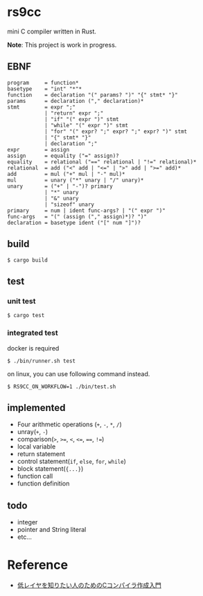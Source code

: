 # rs9cc

mini C compiler written in Rust.

**Note**: This project is work in progress.

## EBNF
```
program     = function*
basetype    = "int" "*"*
function    = declaration "(" params? ")" "{" stmt* "}"
params      = declaration ("," declaration)*
stmt        = expr ";"
            | "return" expr ";"
            | "if" "(" expr ")" stmt
            | "while" "(" expr ")" stmt
            | "for" "(" expr? ";" expr? ";" expr? ")" stmt
            | "{" stmt* "}"
            | declaration ";"
expr        = assign
assign      = equality ("=" assign)?
equality    = relational ("==" relational | "!=" relational)*
relational  = add ("<" add | "<=" | ">" add | ">=" add)*
add         = mul ("+" mul | "-" mul)*
mul         = unary ("*" unary | "/" unary)*
unary       = ("+" | "-")? primary
            | "*" unary
            | "&" unary
            | "sizeof" unary
primary     = num | ident func-args? | "(" expr ")"
func-args   = "(" (assign ("," assign)*)? ")"
declaration = basetype ident ("[" num "]")?
```

## build 
```
$ cargo build
```

## test
### unit test
```
$ cargo test
```

### integrated test
docker is required
```
$ ./bin/runner.sh test
```

on linux, you can use following command instead.
```
$ RS9CC_ON_WORKFLOW=1 ./bin/test.sh
```

## implemented
- Four arithmetic operations (`+`, `-`, `*`, `/`)
- unray(`+`, `-`)
- comparison(`>`, `>=`, `<`, `<=`, `==`, `!=`)
- local variable
- return statement
- control statement(`if`, `else`, `for`, `while`)
- block statement(`{...}`)
- function call
- function definition


## todo
- integer
- pointer and String literal
- etc...

 # Reference
 - [低レイヤを知りたい人のためのCコンパイラ作成入門](https://www.sigbus.info/compilerbook)
